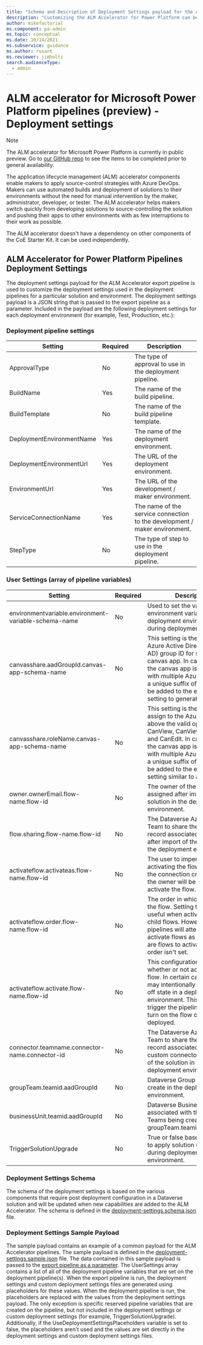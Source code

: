 ```yaml
---
title: "Schema and Description of Deployment Settings payload for the ALM accelerator pipelines for Microsoft Power Platform | MicrosoftDocs"
description: "Customizing the ALM Accelerator for Power Platform can be achieved in several ways without affecting the upgrade path of the solution and pipelines. This document describes the deployment settings payload for the ALM Accelerator pipelines for Microsoft Power Platform."
author: mikefactorial
ms.component: pa-admin
ms.topic: conceptual
ms.date: 10/14/2021
ms.subservice: guidance
ms.author: rusant
ms.reviewer: jimholtz
search.audienceType: 
  - admin
---
```


# ALM accelerator for Microsoft Power Platform pipelines (preview) - Deployment settings

> [!NOTE]
> The ALM accelerator for Microsoft Power Platform is currently in public preview. Go to [our GitHub repo](https://github.com/microsoft/coe-starter-kit/blob/main/CenterofExcellenceALMAccelerator/PREVIEW.md) to see the items to be completed prior to general availability.

The application lifecycle management (ALM) accelerator components enable makers to apply source-control strategies with Azure DevOps. Makers can use automated builds and deployment of solutions to their environments without the need for manual intervention by the maker, administrator, developer, or tester. The ALM accelerator helps makers switch quickly from developing solutions to source-controlling the solution and pushing their apps to other environments with as few interruptions to their work as possible.

The ALM accelerator doesn't have a dependency on other components of the CoE Starter Kit. It can be used independently.

## ALM Accelerator for Power Platform Pipelines Deployment Settings

The deployment settings payload for the ALM Accelerator export pipeline is used to customize the deployment settings used in the deployment pipelines for a particular solution and environment. The deployment settings payload is a JSON string that is passed to the export pipeline as a parameter. Included in the payload are the following deployment settings for each deployment environment (for example, Test, Production, etc.):

### Deployment pipeline settings

  | Setting                     | Required | Description |
  | -------                     | -------- | ----------- |
  | ApprovalType                | No       | The type of approval to use in the deployment pipeline. |
  | BuildName                   | Yes      | The name of the build pipeline. |
  | BuildTemplate               | No       | The name of the build pipeline template. |
  | DeploymentEnvironmentName   | Yes      | The name of the deployment environment. |
  | DeploymentEnvironmentUrl    | Yes      | The URL of the deployment environment. |
  | EnvironmentUrl              | Yes      | The URL of the development / maker environment. |
  | ServiceConnectionName       | Yes      | The name of the service connection to the development / maker environment. |
  | StepType                    | No       | The type of step to use in the deployment pipeline. |

### User Settings (array of pipeline variables)

  | Setting                                                                 | Required | Description |
  | -------                                                                 | -------- | ----------- |
  | environmentvariable.environment-variable-schema-name                    | No       | Used to set the value of environment variables in a deployment environment during deployment. |
  | canvasshare.aadGroupId.canvas-app-schema-name                           | No       | This setting is the Microsoft Azure Active Directory (Azure AD) group ID for sharing the canvas app. In cases where the canvas app is to be shared with multiple Azure AD groups a unique suffix of .1 or .2 can be added to the end of the setting to generate multiple. |
  | canvasshare.roleName.canvas-app-schema-name                             | No       | This setting is the role to assign to the Azure AD group above the valid options are CanView, CanViewAndShare and CanEdit. In cases where the canvas app is to be shared with multiple Azure AD groups a unique suffix of .1 or .2 can be added to the end of the setting similar to above.  |
  | owner.ownerEmail.flow-name.flow-id                                      | No       | The owner of the flow assigned after import of the solution in the deployment environment. |
  | flow.sharing.flow-name.flow-id                                          | No       | The Dataverse Azure AD Group Team to share the process record associated with the flow after import of the solution in the deployment environment. |
  | activateflow.activateas.flow-name.flow-id                               | No       | The user to impersonate when activating the flow. Otherwise the connection creation user or the owner will be used to activate the flow. |
  | activateflow.order.flow-name.flow-id                                    | No       | The order in which to activate the flow. Setting the order is useful when activating parent / child flows. However, the pipelines will attempt to activate flows as long as there are flows to activate if the order isn't set.  |
  | activateflow.activate.flow-name.flow-id                                 | No       | This configuration sets whether or not activate this flow. In certain cases flows may intentionally be left in an off state in a deployment environment. This setting will trigger the pipelines to either turn on the flow or not when deployed. |
  | connector.teamname.connector-name.connector-id                          | No       | The Dataverse Azure AD Group Team to share the connector record associated with the custom connector after import of the solution in the deployment environment. |
  | groupTeam.teamid.aadGroupId                                             | No       | Dataverse Group Teams to create in the deployment environment. |
  | businessUnit.teamid.aadGroupId                                          | No       | Dataverse Business Unit associated with the Group Teams being created by groupTeam.teamid.aadGroupId. |
  | TriggerSolutionUpgrade                                                  | No       | True or false based on whether to apply solution upgrade during deployment to this environment. |

### Deployment Settings Schema

The schema of the deployment settings is based on the various components that require post deployment configuration in a Dataverse solution and will be updated when new capabilities are added to the ALM Accelerator. The schema is defined in the [deployment-settings.schema.json](https://github.com/microsoft/coe-alm-accelerator-templates/blob/main/deployment-settings.schema.json) file.

### Deployment Settings Sample Payload

The sample payload contains an example of a common payload for the ALM Accelerator pipelines. The sample payload is defined in the [deployment-settings.sample.json](https://github.com/microsoft/coe-alm-accelerator-templates/blob/main/deployment-settings.sample.json) file. The data contained in this sample payload is passed to the [export pipeline as a parameter](/power-platform/guidance/coe/almaccelerator-pipelines). The UserSettings array contains a list of all of the deployment pipeline variables that are set on the deployment pipeline(s). When the export pipeline is run, the deployment settings and custom deployment settings files are generated using placeholders for these values. When the deployment pipeline is run, the placeholders are replaced with the values from the deployment settings payload. The only exception is specific reserved pipeline variables that are created on the pipeline, but not included in the deployment settings or custom deployment settings (for example, TriggerSolutionUpgrade). Additionally, if the UseDeploymentSettingsPlaceholders variable is set to false, the placeholders aren't used and the values are set directly in the deployment settings and custom deployment settings files.
